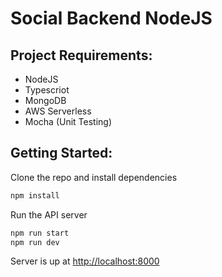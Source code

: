 # Social Backend NodeJS

## Project Requirements:
- NodeJS
- Typescriot
- MongoDB
- AWS Serverless
- Mocha (Unit Testing)

## Getting Started:
Clone the repo and install dependencies
```bash
npm install
```

Run the API server 
```bash
npm run start
npm run dev
```

Server is up at [http://localhost:8000](http://localhost:8000)
